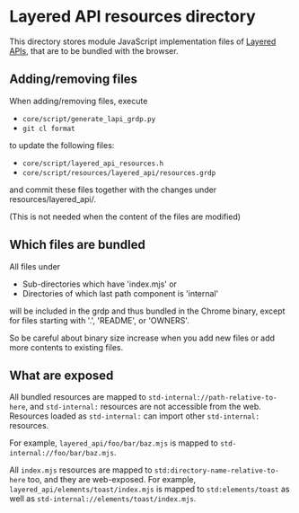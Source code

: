 # Layered API resources directory

This directory stores module JavaScript implementation files of
[Layered APIs](https://github.com/drufball/layered-apis),
that are to be bundled with the browser.

## Adding/removing files

When adding/removing files, execute

- `core/script/generate_lapi_grdp.py`
- `git cl format`

to update the following files:

- `core/script/layered_api_resources.h`
- `core/script/resources/layered_api/resources.grdp`

and commit these files together with the changes under resources/layered_api/.

(This is not needed when the content of the files are modified)

## Which files are bundled

All files under

- Sub-directories which have 'index.mjs' or
- Directories of which last path component is 'internal'

will be included in the grdp and thus bundled in the Chrome binary,
except for files starting with '.', 'README', or 'OWNERS'.

So be careful about binary size increase when you add new files or add more
contents to existing files.

## What are exposed

All bundled resources are mapped to `std-internal://path-relative-to-here`, and
`std-internal:` resources are not accessible from the web.  Resources loaded as
`std-internal:` can import other `std-internal:` resources.

For example, `layered_api/foo/bar/baz.mjs` is mapped to
`std-internal://foo/bar/baz.mjs`.

All `index.mjs` resources are mapped to `std:directory-name-relative-to-here`
too, and they are web-exposed.  For example,
`layered_api/elements/toast/index.mjs` is mapped to `std:elements/toast` as
well as `std-internal://elements/toast/index.mjs`.
